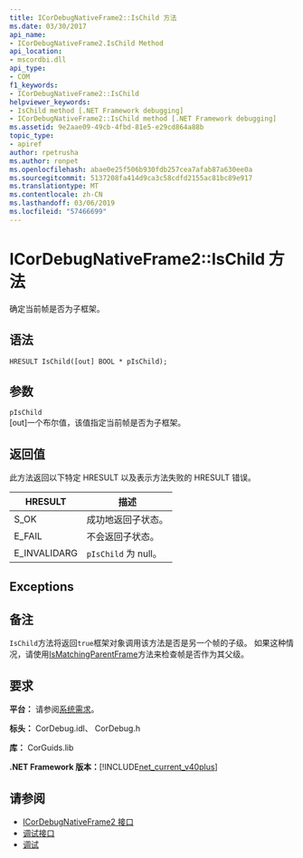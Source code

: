 ```yaml
---
title: ICorDebugNativeFrame2::IsChild 方法
ms.date: 03/30/2017
api_name:
- ICorDebugNativeFrame2.IsChild Method
api_location:
- mscordbi.dll
api_type:
- COM
f1_keywords:
- ICorDebugNativeFrame2::IsChild
helpviewer_keywords:
- IsChild method [.NET Framework debugging]
- ICorDebugNativeFrame2::IsChild method [.NET Framework debugging]
ms.assetid: 9e2aae09-49cb-4fbd-81e5-e29cd864a88b
topic_type:
- apiref
author: rpetrusha
ms.author: ronpet
ms.openlocfilehash: abae0e25f506b930fdb257cea7afab87a630ee0a
ms.sourcegitcommit: 5137208fa414d9ca3c58cdfd2155ac81bc89e917
ms.translationtype: MT
ms.contentlocale: zh-CN
ms.lasthandoff: 03/06/2019
ms.locfileid: "57466699"
---
```

# <a name="icordebugnativeframe2ischild-method"></a>ICorDebugNativeFrame2::IsChild 方法
确定当前帧是否为子框架。  
  
## <a name="syntax"></a>语法  
  
```  
HRESULT IsChild([out] BOOL * pIsChild);  
```  
  
## <a name="parameters"></a>参数  
 `pIsChild`  
 [out]一个布尔值，该值指定当前帧是否为子框架。  
  
## <a name="return-value"></a>返回值  
 此方法返回以下特定 HRESULT 以及表示方法失败的 HRESULT 错误。  
  
|HRESULT|描述|  
|-------------|-----------------|  
|S_OK|成功地返回子状态。|  
|E_FAIL|不会返回子状态。|  
|E_INVALIDARG|`pIsChild` 为 null。|  
  
## <a name="exceptions"></a>Exceptions  
  
## <a name="remarks"></a>备注  
 `IsChild`方法将返回`true`框架对象调用该方法是否是另一个帧的子级。 如果这种情况，请使用[IsMatchingParentFrame](../../../../docs/framework/unmanaged-api/debugging/icordebugnativeframe2-ismatchingparentframe-method.md)方法来检查帧是否作为其父级。  
  
## <a name="requirements"></a>要求  
 **平台：** 请参阅[系统需求](../../../../docs/framework/get-started/system-requirements.md)。  
  
 **标头：** CorDebug.idl、 CorDebug.h  
  
 **库：** CorGuids.lib  
  
 **.NET Framework 版本：**[!INCLUDE[net_current_v40plus](../../../../includes/net-current-v40plus-md.md)]  
  
## <a name="see-also"></a>请参阅
- [ICorDebugNativeFrame2 接口](../../../../docs/framework/unmanaged-api/debugging/icordebugnativeframe2-interface.md)
- [调试接口](../../../../docs/framework/unmanaged-api/debugging/debugging-interfaces.md)
- [调试](../../../../docs/framework/unmanaged-api/debugging/index.md)
